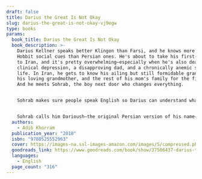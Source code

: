 ```yaml
---
draft: false
title: Darius the Great Is Not Okay
slug: darius-the-great-is-not-okay-vj9egw
type: books
params:
  book_title: Darius the Great Is Not Okay
  book_description: >-
    Darius Kellner speaks better Klingon than Farsi, and he knows more about
    Hobbit social cues than Persian ones. He's about to take his first-ever trip
    to Iran, and it's pretty overwhelming—especially when he's also dealing with
    clinical depression, a disapproving dad, and a chronically anemic social
    life. In Iran, he gets to know his ailing but still formidable grandfather,
    his loving grandmother, and the rest of his mom's family for the first time.
    And he meets Sohrab, the boy next door who changes everything.


    Sohrab makes sure people speak English so Darius can understand what's going on. He gets Darius an Iranian National Football Team jersey that makes him feel like a True Persian for the first time. And he understands that sometimes, best friends don't have to talk. Darius has never had a true friend before, but now he's spending his days with Sohrab playing soccer, eating rosewater ice cream, and sitting together for hours in their special place, a rooftop overlooking the Yazdi skyline.


    Sohrab calls him Darioush—the original Persian version of his name—and Darius has never felt more like himself than he does now that he's Darioush to Sohrab. When it's time to go home to America, he'll have to find a way to be Darioush on his own.
  authors:
    - Adib Khorram
  publication_year: "2018"
  isbn: "9780525552963"
  cover: https://images-na.ssl-images-amazon.com/images/S/compressed.photo.goodreads.com/books/1520460519i/37506437.jpg
  goodreads_link: https://www.goodreads.com/book/show/37506437-darius-the-great-is-not-okay
  languages:
    - English
  page_count: "316"
---
```

